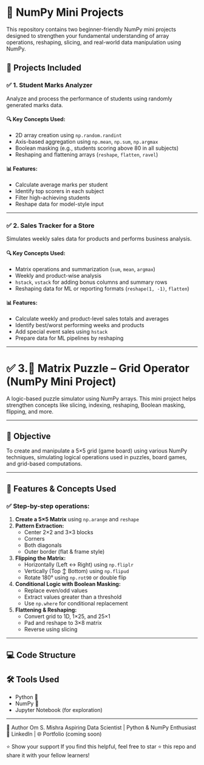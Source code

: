 # 🧮 NumPy Mini Projects

This repository contains two beginner-friendly NumPy mini projects designed to strengthen your fundamental understanding of array operations, reshaping, slicing, and real-world data manipulation using NumPy.

## 📌 Projects Included

### ✅ 1. Student Marks Analyzer

Analyze and process the performance of students using randomly generated marks data.

#### 🔍 Key Concepts Used:
- 2D array creation using `np.random.randint`
- Axis-based aggregation using `np.mean`, `np.sum`, `np.argmax`
- Boolean masking (e.g., students scoring above 80 in all subjects)
- Reshaping and flattening arrays (`reshape`, `flatten`, `ravel`)

#### 📊 Features:
- Calculate average marks per student
- Identify top scorers in each subject
- Filter high-achieving students
- Reshape data for model-style input

---

### ✅ 2. Sales Tracker for a Store

Simulates weekly sales data for products and performs business analysis.

#### 🔍 Key Concepts Used:
- Matrix operations and summarization (`sum`, `mean`, `argmax`)
- Weekly and product-wise analysis
- `hstack`, `vstack` for adding bonus columns and summary rows
- Reshaping data for ML or reporting formats (`reshape(1, -1)`, `flatten`)

#### 📊 Features:
- Calculate weekly and product-level sales totals and averages
- Identify best/worst performing weeks and products
- Add special event sales using `hstack`
- Prepare data for ML pipelines by reshaping

---
# ✅ 3.🧩 Matrix Puzzle – Grid Operator (NumPy Mini Project)

A logic-based puzzle simulator using NumPy arrays. This mini project helps strengthen concepts like slicing, indexing, reshaping, Boolean masking, flipping, and more.

---

## 🧠 Objective

To create and manipulate a 5×5 grid (game board) using various NumPy techniques, simulating logical operations used in puzzles, board games, and grid-based computations.

---

## 🔧 Features & Concepts Used

### ✅ Step-by-step operations:
1. **Create a 5×5 Matrix** using `np.arange` and `reshape`
2. **Pattern Extraction:**
   - Center 2×2 and 3×3 blocks
   - Corners
   - Both diagonals
   - Outer border (flat & frame style)
3. **Flipping the Matrix:**
   - Horizontally (Left ↔ Right) using `np.fliplr`
   - Vertically (Top ↕ Bottom) using `np.flipud`
   - Rotate 180° using `np.rot90` or double flip
4. **Conditional Logic with Boolean Masking:**
   - Replace even/odd values
   - Extract values greater than a threshold
   - Use `np.where` for conditional replacement
5. **Flattening & Reshaping:**
   - Convert grid to 1D, 1×25, and 25×1
   - Pad and reshape to 3×8 matrix
   - Reverse using slicing

---

## 💻 Code Structure



## 🛠️ Tools Used

- Python 🐍
- NumPy 🧮
- Jupyter Notebook (for exploration)

---



🙌 Author
Om S. Mishra
Aspiring Data Scientist | Python & NumPy Enthusiast
🔗 LinkedIn | 🌐 Portfolio (coming soon)

⭐ Show your support
If you find this helpful, feel free to star ⭐ this repo and share it with your fellow learners!



